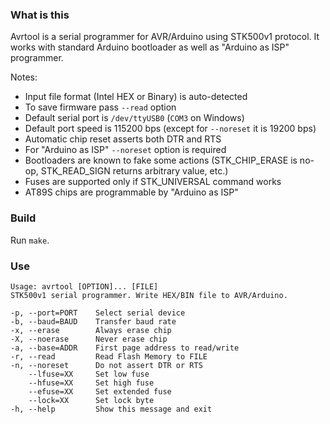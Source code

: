 ### What is this

Avrtool is a serial programmer for AVR/Arduino using STK500v1 protocol. It works with
standard Arduino bootloader as well as "Arduino as ISP" programmer.

Notes:

* Input file format (Intel HEX or Binary) is auto-detected
* To save firmware pass `--read` option
* Default serial port is `/dev/ttyUSB0` (`COM3` on Windows)
* Default port speed is 115200 bps (except for `--noreset` it is 19200 bps)
* Automatic chip reset asserts both DTR and RTS
* For "Arduino as ISP" `--noreset` option is required
* Bootloaders are known to fake some actions (STK\_CHIP\_ERASE is no-op, STK\_READ\_SIGN
  returns arbitrary value, etc.)
* Fuses are supported only if STK\_UNIVERSAL command works
* AT89S chips are programmable by "Arduino as ISP"

### Build

Run `make`.

### Use

```
Usage: avrtool [OPTION]... [FILE]
STK500v1 serial programmer. Write HEX/BIN file to AVR/Arduino.

-p, --port=PORT    Select serial device
-b, --baud=BAUD    Transfer baud rate
-x, --erase        Always erase chip
-X, --noerase      Never erase chip
-a, --base=ADDR    First page address to read/write
-r, --read         Read Flash Memory to FILE
-n, --noreset      Do not assert DTR or RTS
    --lfuse=XX     Set low fuse
    --hfuse=XX     Set high fuse
    --efuse=XX     Set extended fuse
    --lock=XX      Set lock byte
-h, --help         Show this message and exit
```

